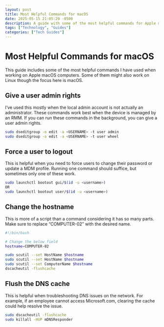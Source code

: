 ```yaml
---
layout: post
title: Most Helpful Commands for macOS
date: 2025-05-15 21:05:29 -0500
description: A guide with some of the most helpful commands for Apple macOS computers.
tags: ["Technology", "Guides"]
categories: ["Tech Guides"]
---
```

# Most Helpful Commands for macOS

This guide includes some of the most helpful commands I have used when working on Apple macOS computers. Some of them might also work on Linux though the focus here is macOS. 

## Give a user admin rights

I’ve used this mostly when the local admin account is not actually an administrator. These commands work best when the device is managed by an RMM. If you can run these commands in the background, you can give a user admin rights. 

```bash
sudo dseditgroup -o edit -a <USERNAME> -t user admin
sudo dseditgroup -o edit -a <USERNAME> -t user wheel
```

## Force a user to logout

This is helpful when you need to force users to change their password or update a MDM profile. Running one command should suffice, but sometimes only one of these work. 

```bash
sudo launchctl bootout gui/$(id -u <username>)
OR
sudo launchctl bootout user/$(id -u <username>)
```

## Change the hostname

This is more of a script than a command considering it has so many parts. Make sure to replace “COMPUTER-02” with the desired name. 

```bash
#!/bin/bash

# Change the below field 
hostname=COMPUTER-02

sudo scutil --set HostName $hostname
sudo scutil --set HostName $hostname
sudo scutil --set ComputerName $hostname
dscacheutil -flushcache
```

## Flush the DNS cache

This is helpful when troubleshooting DNS issues on the network. For example, if an employee cannot access Microsoft.com, clearing the cache could help resolve the issue. 

```bash
sudo dscacheutil -flushcache
sudo killall -HUP mDNSResponder
```
